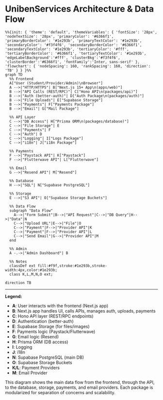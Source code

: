 # UnibenServices Architecture & Data Flow

```mermaid
%%{init: { 'theme': 'default', 'themeVariables': { 'fontSize': '28px', 'nodeTextSize': '28px', 'primaryColor': '#6366f1', 'primaryBorderColor': '#1e293b', 'primaryTextColor': '#1e293b', 'secondaryColor': '#f3f4f6', 'secondaryBorderColor': '#6366f1', 'secondaryTextColor': '#1e293b', 'tertiaryColor': '#fff', 'tertiaryBorderColor': '#6366f1', 'tertiaryTextColor': '#1e293b', 'edgeLabelBackground':'#fff', 'clusterBkg':'#f3f4f6', 'clusterBorder':'#6366f1', 'fontFamily':'Inter, sans-serif' }, 'flowchart': { 'nodeSpacing': 160, 'rankSpacing': 160, 'direction': 'TB' } } }%%
graph TD
  %% Frontend
  A["User (Student/Provider/Admin)\nBrowser"]
  A -->|"HTTP/HTTPS"| B["Next.js 15+ App\n(apps/web)"]
  B -->|"API Calls (REST/RPC)"| C["Hono API\n(packages/api)"]
  B -->|"Auth (better-auth)"| D["Auth Package\n(packages/auth)"]
  B -->|"File Uploads"| E["Supabase Storage"]
  B -->|"Payments"| F["Payments Package"]
  B -->|"Email"| G["Mail Package"]

  %% API Layer
  C -->|"DB Access"| H["Prisma ORM\n(packages/database)"]
  C -->|"File Storage"| E
  C -->|"Payments"| F
  C -->|"Auth"| D
  C -->|"Logging"| I["Logs Package"]
  C -->|"i18n"| J["i18n Package"]

  %% Payments
  F -->|"Paystack API"| K["Paystack"]
  F -->|"Flutterwave API"| L["Flutterwave"]

  %% Email
  G -->|"Resend API"| M["Resend"]

  %% Database
  H -->|"SQL"| N["Supabase PostgreSQL"]

  %% Storage
  E -->|"S3 API"| O["Supabase Storage Buckets"]

  %% Data Flow
  subgraph "Data Flow"
    A-->|"Form Submit"|B-->|"API Request"|C-->|"DB Query"|H-->|"Data"|N
    C-->|"Upload URL"|E-->|"File"|O
    C-->|"Payment"|F-->|"Provider API"|K
    C-->|"Payment"|F-->|"Provider API"|L
    C-->|"Send Email"|G-->|"Provider API"|M
  end

  %% Admin
  A -.->|"Admin Dashboard"| B

  %% Notes
  classDef ext fill:#f9f,stroke:#1e293b,stroke-width:4px,color:#1e293b;
  class K,L,M,N,O ext;

direction TB
```

---

**Legend:**
- **A**: User interacts with the frontend (Next.js app)
- **B**: Next.js app handles UI, calls APIs, manages auth, uploads, payments
- **C**: Hono API layer (REST/RPC endpoints)
- **D**: Authentication (better-auth)
- **E**: Supabase Storage (for files/images)
- **F**: Payments logic (Paystack/Flutterwave)
- **G**: Email logic (Resend)
- **H**: Prisma ORM (DB access)
- **I**: Logging
- **J**: i18n
- **N**: Supabase PostgreSQL (main DB)
- **O**: Supabase Storage Buckets
- **K/L**: Payment Providers
- **M**: Email Provider

This diagram shows the main data flow from the frontend, through the API, to the database, storage, payments, and email providers. Each package is modularized for separation of concerns and scalability.
